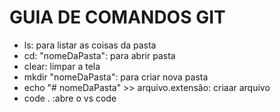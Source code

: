 # GUIA DE COMANDOS GIT
- ls: para listar as coisas da pasta
- cd: "nomeDaPasta": para abrir pasta 
- clear: limpar a tela
- mkdir "nomeDaPasta": para criar nova pasta
- echo "# nomeDaPasta" >> arquivo.extensão: criaar arquivo
- code . :abre o vs code